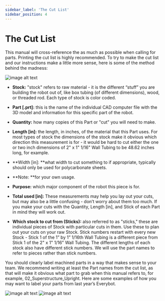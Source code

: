 ```yaml
---
sidebar_label: 'The Cut List'
sidebar_position: 4
---
```


# The Cut List

This manual will cross-reference the as much as possible when calling for parts. Printing the cut list is highly recommended. To try to make the cut list and our instructions make a little more sense, here is some of the method behind the madness:

![image alt text](/media/the-cut-list/image_3.png)

* **Stock:** "stock" refers to raw material - it is the different “stuff” you are building the robot out of, like box tubing (of different dimensions), wood, or threaded rod. Each type of stock is color coded.

* **Part [.prt]:** this is the name of the individual CAD computer file with the 3D model and information for this specific part of the robot.

* **Quantity:** how many copies of this Part or "cut" you will need to make.

* **Length [in]:** the length, in inches, of the material that this Part uses. For most types of stock the dimensions of the stock make it obvious which direction this measurement is for - it would be hard to cut either the one or two inch dimensions of 2" x 1" 1/16" Wall Tubing to be 48.62 inches long, for example.

* **Width [in]: **what width to cut something to if appropriate, typically should only be used for polycarbonate sheets.

* **Note: **for your own usage.

* **Purpose:** which major component of the robot this piece is for. 

* **Total used [in]:** These measurements may help you lay out your cuts, but may also be a little confusing - don’t worry about them too much. If you make your cuts with the Quantity, Length [in], and Stick of each Part in mind they will work out.

* **Which stock to cut from (Sticks):** also referred to as "sticks," these are individual pieces of Stock with particular cuts in them. Use these to plan out your cuts on your raw Stock. Stick numbers restart with every new Stock - Stick 1 of the 1” by 1” 1/16th Wall Tubing is a different piece from Stick 1 of the 2" x 1" 1/16" Wall Tubing. The different lengths of each stock also have different stick numbers. We will use the part names to refer to pieces rather than stick numbers.

You should clearly label machined parts in a way that makes sense to your team. We recommend writing at least the Part names from the cut list, as that will make it obvious what part to grab when this manual refers to, for example, 02_Superstructure_Upright. Here are some examples of how you may want to label your parts from last year’s Everybot.

![image alt text](/media/the-cut-list/image_4.jpg)
![image alt text](/media/the-cut-list/image_5.jpg)
